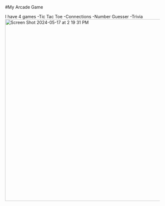 #My Arcade Game

I have 4 games
-Tic Tac Toe
-Connections
-Number Guesser
-Trivia
<img width="593" alt="Screen Shot 2024-05-17 at 2 19 31 PM" src="https://github.com/ChadBo/AP-Computer-Science-A-Arcade-Project/assets/170141205/6419b7b1-dae3-4b98-9fff-d19d4af82dde">
